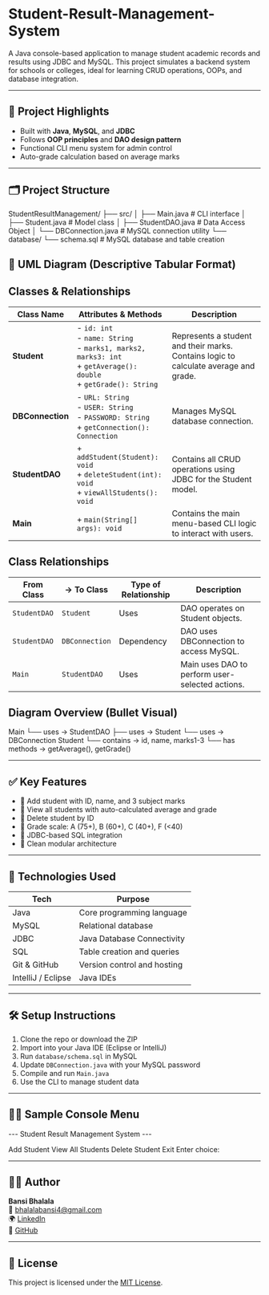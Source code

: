 # Student-Result-Management-System
A Java console-based application to manage student academic records and results using JDBC and MySQL. This project simulates a backend system for schools or colleges, ideal for learning CRUD operations, OOPs, and database integration.

---

## 📌 Project Highlights

- Built with **Java**, **MySQL**, and **JDBC**
- Follows **OOP principles** and **DAO design pattern**
- Functional CLI menu system for admin control
- Auto-grade calculation based on average marks

---

## 🗂️ Project Structure

StudentResultManagement/
├── src/
│ ├── Main.java # CLI interface
│ ├── Student.java # Model class
│ ├── StudentDAO.java # Data Access Object
│ └── DBConnection.java # MySQL connection utility
└── database/
└── schema.sql # MySQL database and table creation

## 🎯 UML Diagram (Descriptive Tabular Format)
Classes & Relationships
---
| Class Name       | Attributes & Methods                                                                                                         | Description                                                                          |
| ---------------- | ---------------------------------------------------------------------------------------------------------------------------- | ------------------------------------------------------------------------------------ |
| **Student**      | - `id: int`<br> - `name: String`<br> - `marks1, marks2, marks3: int`<br> + `getAverage(): double`<br> + `getGrade(): String` | Represents a student and their marks. Contains logic to calculate average and grade. |
| **DBConnection** | - `URL: String`<br> - `USER: String`<br> - `PASSWORD: String`<br> + `getConnection(): Connection`                            | Manages MySQL database connection.                                                   |
| **StudentDAO**   | + `addStudent(Student): void`<br> + `deleteStudent(int): void`<br> + `viewAllStudents(): void`                               | Contains all CRUD operations using JDBC for the Student model.                       |
| **Main**         | + `main(String[] args): void`                                                                                                | Contains the main menu-based CLI logic to interact with users.                       |

## Class Relationships
| From Class   | → To Class     | Type of Relationship | Description                                     |
| ------------ | -------------- | -------------------- | ----------------------------------------------- |
| `StudentDAO` | `Student`      | Uses                 | DAO operates on Student objects.                |
| `StudentDAO` | `DBConnection` | Dependency           | DAO uses DBConnection to access MySQL.          |
| `Main`       | `StudentDAO`   | Uses                 | Main uses DAO to perform user-selected actions. |

## Diagram Overview (Bullet Visual)

Main
 └── uses → StudentDAO
              ├── uses → Student
              └── uses → DBConnection
Student
 └── contains → id, name, marks1-3
 └── has methods → getAverage(), getGrade()

---

## ✅ Key Features

- 🔹 Add student with ID, name, and 3 subject marks  
- 🔹 View all students with auto-calculated average and grade  
- 🔹 Delete student by ID  
- 🔹 Grade scale: A (75+), B (60+), C (40+), F (<40)  
- 🔹 JDBC-based SQL integration  
- 🔹 Clean modular architecture  

---

## 🧰 Technologies Used

| Tech       | Purpose                        |
|------------|--------------------------------|
| Java       | Core programming language      |
| MySQL      | Relational database            |
| JDBC       | Java Database Connectivity     |
| SQL        | Table creation and queries     |
| Git & GitHub | Version control and hosting  |
| IntelliJ / Eclipse | Java IDEs              |

---

## 🛠️ Setup Instructions

1. Clone the repo or download the ZIP
2. Import into your Java IDE (Eclipse or IntelliJ)
3. Run `database/schema.sql` in MySQL
4. Update `DBConnection.java` with your MySQL password
5. Compile and run `Main.java`
6. Use the CLI to manage student data

---

## 👩‍💻 Sample Console Menu

--- Student Result Management System ---

Add Student
View All Students
Delete Student
Exit
Enter choice:

---

## 🧑‍💻 Author

**Bansi Bhalala**  
📧 bhalalabansi4@gmail.com  
🌍 [LinkedIn](https://www.linkedin.com/in/bansi-bhalala/)  
📁 [GitHub](https://github.com/Bansi26)

---

## 📄 License

This project is licensed under the [MIT License](LICENSE).
